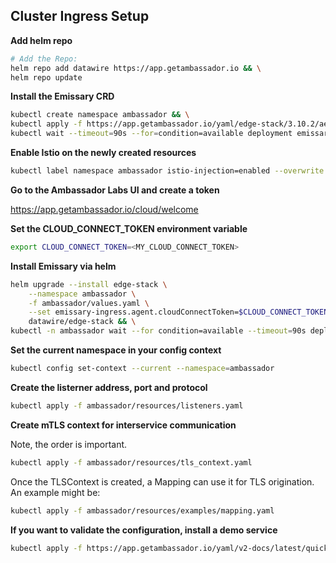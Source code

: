 ## Cluster Ingress Setup

**Add helm repo**

```bash
# Add the Repo:
helm repo add datawire https://app.getambassador.io && \
helm repo update
```

**Install the Emissary CRD**

```bash
kubectl create namespace ambassador && \
kubectl apply -f https://app.getambassador.io/yaml/edge-stack/3.10.2/aes-crds.yaml && \
kubectl wait --timeout=90s --for=condition=available deployment emissary-apiext -n emissary-system
```

**Enable Istio on the newly created resources**

```bash
kubectl label namespace ambassador istio-injection=enabled --overwrite
```

**Go to the Ambassador Labs UI and create a token**

https://app.getambassador.io/cloud/welcome

**Set the CLOUD_CONNECT_TOKEN environment variable**

```bash
export CLOUD_CONNECT_TOKEN=<MY_CLOUD_CONNECT_TOKEN>
```

**Install Emissary via helm**

```bash
helm upgrade --install edge-stack \
    --namespace ambassador \
    -f ambassador/values.yaml \
    --set emissary-ingress.agent.cloudConnectToken=$CLOUD_CONNECT_TOKEN \
    datawire/edge-stack && \
kubectl -n ambassador wait --for condition=available --timeout=90s deploy -l product=aes
```

**Set the current namespace in your config context**

```bash
kubectl config set-context --current --namespace=ambassador
```

**Create the listerner address, port and protocol**

```bash
kubectl apply -f ambassador/resources/listeners.yaml
```

**Create mTLS context for interservice communication**

Note, the order is important.
```bash
kubectl apply -f ambassador/resources/tls_context.yaml
```

Once the TLSContext is created, a Mapping can use it for TLS origination. An example might be:

```bash
kubectl apply -f ambassador/resources/examples/mapping.yaml
```

**If you want to validate the configuration, install a demo service**

```bash
kubectl apply -f https://app.getambassador.io/yaml/v2-docs/latest/quickstart/qotm.yaml
```
